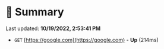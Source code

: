 # 📖 Summary
Last updated: **10/19/2022, 2:53:41 PM**

- `GET` [https://google.com](https://google.com) - **Up** (214ms)
